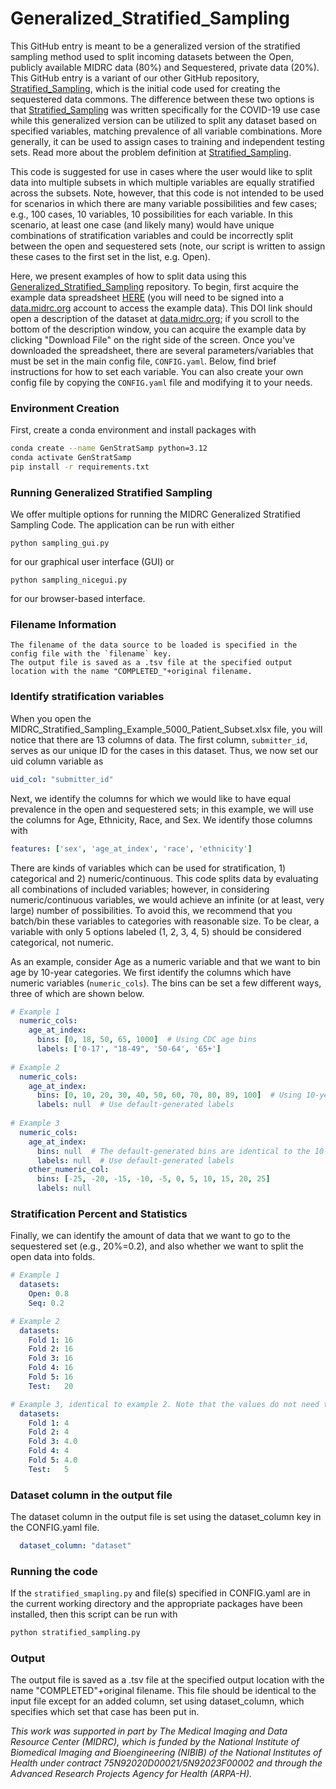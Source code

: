 # Generalized_Stratified_Sampling

This GitHub entry is meant to be a generalized version of the stratified sampling method used to split incoming datasets between the Open, publicly available MIDRC data (80%) and Sequestered, private data (20%).  This GitHub entry is a variant of our other GitHub repository, [Stratified_Sampling](https://github.com/MIDRC/Stratified_Sampling), which is the initial code used for creating the sequestered data commons.  The difference between these two options is that [Stratified_Sampling](https://github.com/MIDRC/Stratified_Sampling) was written specifically for the COVID-19 use case while this generalized version can be utilized to split any dataset based on specified variables, matching prevalence of all variable combinations.  More generally, it can be used to assign cases to training and independent testing sets.  Read more about the problem definition at [Stratified_Sampling](https://github.com/MIDRC/Stratified_Sampling).

This code is suggested for use in cases where the user would like to split data into multiple subsets in which multiple variables are equally stratified across the subsets.  Note, however, that this code is not intended to be used for scenarios in which there are many variable possibilities and few cases; e.g., 100 cases, 10 variables, 10 possibilities for each variable.  In this scenario, at least one case (and likely many) would have unique combinations of stratification variables and could be incorrectly split between the open and sequestered sets (note, our script is written to assign these cases to the first set in the list, e.g. Open).

Here, we present examples of how to split data using this [Generalized_Stratified_Sampling](https://github.com/MIDRC/Generalized_Stratified_Sampling) repository.  To begin, first acquire the example data spreadsheet [HERE](https://doi.org/10.60701/P67C-YW55) (you will need to be signed into a [data.midrc.org](https://data.midrc.org) account to access the example data).  This DOI link should open a description of the dataset at [data.midrc.org](https://data.midrc.org); if you scroll to the bottom of the description window, you can acquire the example data by clicking "Download File" on the right side of the screen.  Once you've downloaded the spreadsheet, there are several parameters/variables that must be set in the main config file, `CONFIG.yaml`.  Below, find brief instructions for how to set each variable. You can also create your own config file by copying the `CONFIG.yaml` file and modifying it to your needs.
### Environment Creation
First, create a conda environment and install packages with 
```bash
conda create --name GenStratSamp python=3.12
conda activate GenStratSamp
pip install -r requirements.txt
```

### Running Generalized Stratified Sampling
We offer multiple options for running the MIDRC Generalized Stratified Sampling Code.  The application can be run with either
```
python sampling_gui.py
```
for our graphical user interface (GUI) or
```
python sampling_nicegui.py
```
for our browser-based interface.

### Filename Information
```
The filename of the data source to be loaded is specified in the config file with the `filename` key.
The output file is saved as a .tsv file at the specified output location with the name "COMPLETED_"+original filename.
```

### Identify stratification variables
When you open the MIDRC_Stratified_Sampling_Example_5000_Patient_Subset.xlsx file, you will notice that there are 13 columns of data.  The first column, `submitter_id`, serves as our unique ID for the cases in this dataset.  Thus, we now set our uid column variable as
```yaml
uid_col: "submitter_id"
```

Next, we identify the columns for which we would like to have equal prevalence in the open and sequestered sets; in this example, we will use the columns for Age, Ethnicity, Race, and Sex.  We identify those columns with 
```yaml
features: ['sex', 'age_at_index', 'race', 'ethnicity']
```

There are kinds of variables which can be used for stratification, 1) categorical and 2) numeric/continuous.  This code splits data by evaluating all combinations of included variables; however, in considering numeric/continuous variables, we would achieve an infinite (or at least, very large) number of possibilities.  To avoid this, we recommend that you batch/bin these variables to categories with reasonable size.  To be clear, a variable with only 5 options labeled (1, 2, 3, 4, 5) should be considered categorical, not numeric.  

As an example, consider Age as a numeric variable and that we want to bin age by 10-year categories.  We first identify the columns which have numeric variables (`numeric_cols`).  The bins can be set a few different ways, three of which are shown below.
```yaml
# Example 1
  numeric_cols:
    age_at_index:
      bins: [0, 18, 50, 65, 1000]  # Using CDC age bins
      labels: ['0-17', "18-49", '50-64', '65+']
      
# Example 2
  numeric_cols:
    age_at_index:
      bins: [0, 10, 20, 30, 40, 50, 60, 70, 80, 89, 100]  # Using 10-year age bins
      labels: null  # Use default-generated labels
      
# Example 3      
  numeric_cols:
    age_at_index:
      bins: null  # The default-generated bins are identical to the 10-year age bins above
      labels: null  # Use default-generated labels
    other_numeric_col:
      bins: [-25, -20, -15, -10, -5, 0, 5, 10, 15, 20, 25]
      labels: null
```

### Stratification Percent and Statistics
Finally, we can identify the amount of data that we want to go to the sequestered set (e.g., 20%=0.2), and also whether we want to split the open data into folds.
```yaml
# Example 1
  datasets:
    Open: 0.8
    Seq: 0.2

# Example 2
  datasets:
    Fold 1: 16
    Fold 2: 16
    Fold 3: 16
    Fold 4: 16
    Fold 5: 16
    Test:   20

# Example 3, identical to example 2. Note that the values do not need to add up to 1 or 100.
  datasets:
    Fold 1: 4
    Fold 2: 4
    Fold 3: 4.0
    Fold 4: 4
    Fold 5: 4.0
    Test:   5
```

### Dataset column in the output file
The dataset column in the output file is set using the dataset_column key in the CONFIG.yaml file.
```yaml
  dataset_column: "dataset"
```

### Running the code
If the `stratified_smapling.py` and file(s) specified in CONFIG.yaml are in the current working directory and the appropriate packages have been installed, then this script can be run with 
```bash
python stratified_sampling.py
```

### Output
The output file is saved as a .tsv file at the specified output location with the name "COMPLETED"+original filename.  This file should be identical to the input file except for an added column, set using dataset_column, which specifies which set that case has been put in.  

*This work was supported in part by The Medical Imaging and Data Resource Center (MIDRC), which is funded by the National Institute of Biomedical Imaging and Bioengineering (NIBIB) of the National Institutes of Health under contract 75N92020D00021/5N92023F00002 and through the Advanced Research Projects Agency for Health (ARPA-H).*
